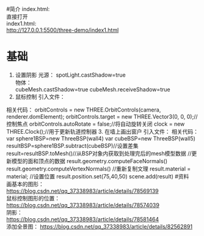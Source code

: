 #简介
index.html:  
直接打开  
index1.html:  
http://127.0.0.1:5500/three-demo/index1.html  
# 基础
1. 设置阴影
光源：
    spotLight.castShadow=true  
物体：    
    cubeMesh.castShadow=true
    cubeMesh.receiveShadow=true
2. 鼠标控制
引入文件：
    <script src="./js/OrbitControls.js"></script>
相关代码：
    orbitControls = new THREE.OrbitControls(camera, renderer.domElement);
    orbitControls.target = new THREE.Vector3(0, 0, 0);//控制焦点
    orbitControls.autoRotate = false;//将自动旋转关闭
    clock = new THREE.Clock();//用于更新轨道控制器
3. 在墙上画出窗户
引入文件：
    <script src="./js/threeBSP.js"></script>
相关代码：
var sphere1BSP=new ThreeBSP(wall4)
var cubeBSP=new ThreeBSP(wall5)
resultBSP=sphere1BSP.subtract(cubeBSP)//设置差集
result=resultBSP.toMesh()//从BSP对象内获取到处理完后的mesh模型数据
//更新模型的面和顶点的数据
result.geometry.computeFaceNormals()
result.geometry.computeVertexNormals()
//重新复制文理
result.material = material;
//设置位置
result.position.set(75,40,50)
scene.add(result)
#资料   
画基本的图形：  
https://blog.csdn.net/qq_37338983/article/details/78569139  
鼠标控制图形的位置：  
https://blog.csdn.net/qq_37338983/article/details/78574039  
阴影：  
https://blog.csdn.net/qq_37338983/article/details/78581464  
添加全景图：
https://blog.csdn.net/qq_37338983/article/details/82562891
